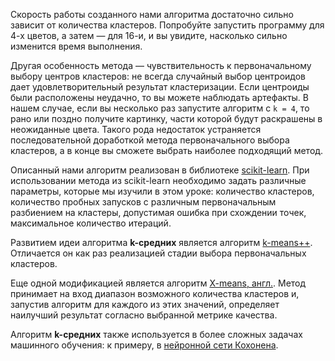 Скорость работы созданного нами алгоритма достаточно сильно зависит от количества кластеров. Попробуйте запустить программу для 4-х цветов, а затем — для 16-и, и вы увидите, насколько сильно изменится время выполнения.

Другая особенность метода — чувствительность к первоначальному выбору центров кластеров: не всегда случайный выбор центроидов дает удовлетворительный результат кластеризации. Если центроиды были расположены неудачно, то вы можете наблюдать артефакты. В нашем случае, если вы несколько раз запустите алгоритм с `k = 4`, то рано или поздно получите картинку, части которой будут раскрашены в неожиданные цвета. Такого рода недостаток устраняется последовательной доработкой метода первоначального выбора кластеров, а в конце вы сможете выбрать наиболее подходящий метод.


Описанный нами алгоритм реализован в библиотеке [scikit-learn](https://scikit-learn.org/stable/modules/generated/sklearn.cluster.KMeans.html). При использовании метода из scikit-learn необходимо задать различные параметры, которые мы изучили в этом уроке: количество кластеров, количество пробных запусков с различным первоначальным разбиением на кластеры, допустимая ошибка при схождении точек, максимальное количество итераций.

Развитием идеи алгоритма **k-средних** является алгоритм [k-means++](https://ru.wikipedia.org/wiki/K-means%2B%2B). Отличается он как раз реализацией стадии выбора первоначальных кластеров.

Еще одной модификацией является алгоритм [X-means, англ.](https://en.wikipedia.org/wiki/Determining_the_number_of_clusters_in_a_data_set#:~:text=In%20statistics%20and%20data%20mining,criterion%20(BIC)%20is%20reached). Метод принимает на вход диапазон возможного количества кластеров и, запустив алгоритм для каждого из этих значений, определяет наилучший результат согласно выбранной метрике качества.

Алгоритм **k-средних** также используется в более сложных задачах машинного обучения: к примеру, в [нейронной сети Кохонена](http://www.machinelearning.ru/wiki/index.php?title=%D0%9D%D0%B5%D0%B9%D1%80%D0%BE%D0%BD%D0%BD%D0%B0%D1%8F_%D1%81%D0%B5%D1%82%D1%8C_%D0%9A%D0%BE%D1%85%D0%BE%D0%BD%D0%B5%D0%BD%D0%B0).

